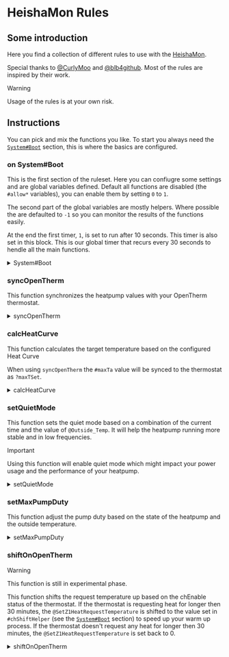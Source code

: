 # HeishaMon Rules

## Some introduction

Here you find a collection of different rules to use with the [HeishaMon](https://github.com/Egyras/HeishaMon). 

Special thanks to [@CurlyMoo](https://github.com/CurlyMoo) and [@blb4github](https://github.com/blb4github). Most of the rules are inspired by their work.

> [!WARNING]  
> Usage of the rules is at your own risk.

## Instructions

You can pick and mix the functions you like. To start you always need the [`System#Boot`](#on-systemboot) section, this is where the basics are configured.

### on System#Boot

This is the first section of the ruleset. Here you can confiugre some settings and are global variables defined. Default all functions are disabled (the `#allow*` variables), you can enable them by setting `0` to `1`.

The second part of the global variables are mostly helpers. Where possible the are defaulted to `-1` so you can monitor the results of the functions easily.

At the end the first timer, `1`, is set to run after 10 seconds. This timer is also set in this block. This is our global timer that recurs every 30 seconds to hendle all the main functions.

<details>

<summary>System#Boot</summary>

```LUA
on System#Boot then
    #allowSyncOT = 0;
    #allowCalcHeatCurve = 0;
    #allowSetQuietMode = 0;
    #allowshiftOnOpenTherm = 0;
    #allowSetMaxPumpDuty = 0;

    #chEnable = -1;
    #maxTa = -1;
    #quietModeHelper = 1;
    #quietModePrevious = -1;
    #chEnableCntr = -1;
    #chDisableCntr = -1;
    #chShiftHelper = 2;
    #pumpDutyHelper = -1;
    #maxPumpDuty = 85;
    setTimer(1,10);
end

on timer=1 then
    calcHeatCurve();
    syncOpenTherm();
    setQuietMode();
    shiftOnOpenTherm();
    setMaxPumpDuty();
    setTimer(1,30);
end
```

</details>

### syncOpenTherm

This function synchronizes the heatpump values with your OpenTherm thermostat.

<details>

<summary>syncOpenTherm</summary>

```LUA
on syncOpenTherm then
    if #allowSyncOT == 1 then
        ?outletTemp = @Main_Outlet_Temp;
        ?inletTemp = @Main_Inlet_Temp;
        ?outsideTemp = @Outside_Temp;
        ?dhwTemp = @DHW_Temp;
        ?dhwSetpoint = @DHW_Target_Temp;
        if ?chEnable == 1 then
            #chEnable = 1;
        else
            #chEnable = 0;
        end
    end
    #dhwEnable = ?dhwEnable;
    if #maxTa != -1 then
        ?maxTSet = #maxTa;
    end
    if @Compressor_Freq == 0 then
        ?flameState = 0;
        ?chState = 0;
        ?dhwState = 0;
    else
        ?flameState = 1;
        if @ThreeWay_Valve_State == 0 then
            ?chState = 1;
            ?dhwState = 0;
        else
            ?chState = 0;
            ?dhwState = 1;
        end
    end
end
```

</details>

### calcHeatCurve

This function calculates the target temperature based on the configured Heat Curve 

When using `syncOpenTherm` the `#maxTa` value will be synced to the thermostat as `?maxTSet`.

<details>

<summary>calcHeatCurve</summary>

```LUA
on calcHeatCurve then
    if #allowCalcHeatCurve == 1 then
        if isset(@Z1_Heat_Curve_Target_Low_Temp) && isset(@Z1_Heat_Curve_Outside_High_Temp) && isset(@Z1_Heat_Curve_Target_High_Temp) && isset(@Z1_Heat_Curve_Outside_Low_Temp) && isset(@Outside_Temp) then
            $Ta1 = @Z1_Heat_Curve_Target_Low_Temp;
            $Tb1 = @Z1_Heat_Curve_Outside_High_Temp;
            $Ta2 = @Z1_Heat_Curve_Target_High_Temp;
            $Tb2 = @Z1_Heat_Curve_Outside_Low_Temp;
            $Tb3 = @Outside_Temp;
            if $Tb3 >= $Tb1 then
                #maxTa = $Ta1;
            else
                if $Tb3 <= $Tb2 then
                    #maxTa = $Ta2;
                else
                    #maxTa = 1 + floor(0.9 + $Ta1 + (($Tb1 - $Tb3) * ($Ta2 - $Ta1) / ($Tb1 - $Tb2)));
                end
            end
        end
    end
end
```

</details>

### setQuietMode

This function sets the quiet mode based on a combination of the current time and the value of `@Outside_Temp`. It will help the heatpump running more stable and in low frequencies. 

> [!IMPORTANT]  
> Using this function will enable quiet mode which might impact your power usage and the performance of your heatpump.

<details>

<summary>setQuietMode</summary>

```LUA
on timer=2 then
    #quietModeHelper = 1;
    #quietMode = 0;
end

on setQuietMode then
    if #allowSetQuietMode == 1 then
        if isset(@Outside_Temp) && isset(@Heatpump_State) then
            if #quietModeHelper == 1 then
                if @Outside_Temp < 13 then
                    #quietMode = 1;
                else
                    #quietMode = 2;
                end
                if @Outside_Temp < 8 then
                    #quietMode = 0;
                end
                if @Outside_Temp < 2 then
                    if %hour > 22 || %hour < 7 then
                        #quietMode = 1;
                    else
                        #quietMode = 0;
                    end
                end
                if #quietModePrevious != #quietMode && @Heatpump_State == 1 then
                    setTimer(2, 900);
                    #quietModeHelper = 0;
                    #quietModePrevious = #quietMode;
                    @SetQuietMode = #quietMode;
                end
            end
        end
    end
end
```

</details>

### setMaxPumpDuty

This function adjust the pump duty based on the state of the heatpump and the outside temperature.

<details>

<summary>setMaxPumpDuty</summary>

```LUA
on setMaxPumpDuty then
    if #allowSetMaxPumpDuty == 1 then
        #pumpDutyHelper = #pumpDutyHelper + 1;
        if #pumpDutyHelper == 6 then
            #pumpDutyHelper = 0;
            if @ThreeWay_Valve_State == 1 && @Max_Pump_Duty != 220 then
                @SetMaxPumpDuty = 220;
            end
            if @ThreeWay_Valve_State == 0 && @Heatpump_State == 1 then
                if @Outside_Temp < 10 then
                    $MPF = 11;
                else
                    $MPF = 10;
                end
                if @Outside_Temp < 5 then
                    $MPF = 12;
                end
                if @Outside_Temp < 2 then
                    $MPF = 13;
                end
                if @Compressor_Freq == 0 then
                    $MPF = 8;
                end
                if @Pump_Flow < $MPF then
                    #maxPumpDuty = #maxPumpDuty + 5;
                else
                    if @Pump_Flow > $MPF + 1 then
                        #maxPumpDuty = #maxPumpDuty - 1;
                    end
                end
                if #maxPumpDuty > 140 then
                    #maxPumpDuty = 140;
                end
                if @Max_Pump_Duty != #maxPumpDuty then
                    @SetMaxPumpDuty = #maxPumpDuty;
                end
            end
        end
    end
end
```

</details>

### shiftOnOpenTherm

> [!WARNING]  
> This function is still in experimental phase.

This function shifts the request temperature up based on the chEnable status of the thermostat. If the thermostat is requesting heat for longer then 30 minutes, the `@SetZ1HeatRequestTemperature` is shifted to the value set in `#chShiftHelper` (see the [`System#Boot`](#on-systemboot) section) to speed up your warm up process. If the thermostat doesn't request any heat for longer then 30 minutes, the `@SetZ1HeatRequestTemperature` is set back to 0.

<details>

<summary>shiftOnOpenTherm</summary>

```LUA
on shiftOnOpenTherm then
    if #allowshiftOnOpenTherm == 1 then
        if ?chEnable == 0 && ?chSetpoint == 10 then
            #chDisableCntr = #chDisableCntr + 1;
        end
        if ?chEnable == 1 && ?chSetpoint != 10 then
            #chEnableCntr = #chEnableCntr + 1;
        end
        if #chEnableCntr == 60 then
            if #chShiftHelper != 2 then
                #chShiftHelper = 2;
                @SetZ1HeatRequestTemperature = 2;
            end
            #chEnableCntr = 0;
        end
        if #chDisableCntr == 60 then
            if #chShiftHelper != 0 then
                #chShiftHelper = 0;
                @SetZ1HeatRequestTemperature = 0;
            end
            #chDisableCntr = 0;
        end
    end
end
```

</details>